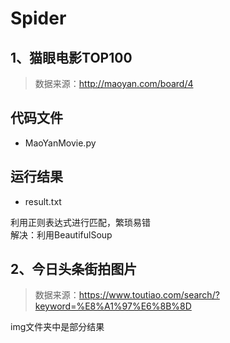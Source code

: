 # Spider

## 1、猫眼电影TOP100

> 数据来源：http://maoyan.com/board/4

## 代码文件

* MaoYanMovie.py

## 运行结果

* result.txt


利用正则表达式进行匹配，繁琐易错  
解决：利用BeautifulSoup


## 2、今日头条街拍图片

> 数据来源：https://www.toutiao.com/search/?keyword=%E8%A1%97%E6%8B%8D  

img文件夹中是部分结果
